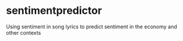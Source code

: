 # sentimentpredictor
Using sentiment in song lyrics to predict sentiment in the economy and other contexts
